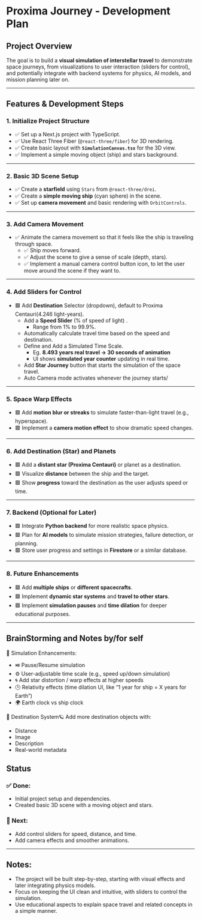 # Proxima Journey - Development Plan

## Project Overview
The goal is to build a **visual simulation of interstellar travel** to demonstrate space journeys, from visualizations to user interaction (sliders for control), and potentially integrate with backend systems for physics, AI models, and mission planning later on.

---

## Features & Development Steps

### 1. **Initialize Project Structure**
- ✅ Set up a Next.js project with TypeScript.
- ✅ Use React Three Fiber (`@react-three/fiber`) for 3D rendering.
- ✅ Create basic layout with **`SimulationCanvas.tsx`** for the 3D view.
- ✅ Implement a simple moving object (ship) and stars background.

---

### 2. **Basic 3D Scene Setup**
- ✅ Create a **starfield** using `Stars` from `@react-three/drei`.
- ✅ Create a **simple moving ship** (cyan sphere) in the scene.
- ✅ Set up **camera movement** and basic rendering with `OrbitControls`.

---

### 3. **Add Camera Movement**
- ✅ Animate the camera movement so that it feels like the ship is traveling through space.
  - ✅ Ship moves forward.
  - ✅ Adjust the scene to give a sense of scale (depth, stars).
  - ✅ Implement a manual camera control button icon, to let the user move around the scene if they want to. 
  
---

### 4. **Add Sliders for Control**
- 🟩 Add **Destination** Selector (dropdown), default to Proxima Centauri(4.246 light-years).
  - Add a **Speed Slider** (% of speed of light) .
    - Range from 1% to 99.9%.
  - Automatically calculate travel time based on the speed and destination.
  - Define and Add a Simulated Time Scale.
    - Eg.  **8.493 years real travel → 30 seconds of animation**
    - UI shows **simulated year counter** updating in real time.
  - Add **Star Journey** button that starts the simulation of the space travel.
  - Auto Camera mode activates whenever the journey starts/

---

### 5. **Space Warp Effects**
- 🟩 Add **motion blur or streaks** to simulate faster-than-light travel (e.g., hyperspace).
- 🟩 Implement a **camera motion effect** to show dramatic speed changes.
  
---

### 6. **Add Destination (Star) and Planets**
- 🟩 Add a **distant star (Proxima Centauri)** or planet as a destination.
- 🟩 Visualize **distance** between the ship and the target.
- 🟩 Show **progress** toward the destination as the user adjusts speed or time.

---

### 7. **Backend (Optional for Later)**
- 🟩 Integrate **Python backend** for more realistic space physics.
- 🟩 Plan for **AI models** to simulate mission strategies, failure detection, or planning.
- 🟩 Store user progress and settings in **Firestore** or a similar database.
  
---

### 8. **Future Enhancements**
- 🟩 Add **multiple ships** or **different spacecrafts**.
- 🟩 Implement **dynamic star systems** and **travel to other stars**.
- 🟩 Implement **simulation pauses** and **time dilation** for deeper educational purposes.

---

## BrainStorming and Notes by/for self
🔮 Simulation Enhancements:

- ⏯️ Pause/Resume simulation
- ⚙️ User-adjustable time scale (e.g., speed up/down simulation)
- 🌀 Add star distortion / warp effects at higher speeds
- 🕒 Relativity effects (time dilation UI, like “1 year for ship = X years for Earth”)
- 🌍 Earth clock vs ship clock

🧪 Destination System🪐 Add more destination objects with:
- Distance
- Image
- Description
- Real-world metadata

## Status

### ✅ Done:
- Initial project setup and dependencies.
- Created basic 3D scene with a moving object and stars.

### 🔲 Next:
- Add control sliders for speed, distance, and time.
- Add camera effects and smoother animations.

---

## Notes:
- The project will be built step-by-step, starting with visual effects and later integrating physics models.
- Focus on keeping the UI clean and intuitive, with sliders to control the simulation.
- Use educational aspects to explain space travel and related concepts in a simple manner.
